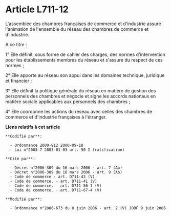 # Article L711-12

L'assemblée des chambres françaises de commerce et d'industrie assure l'animation de l'ensemble du réseau des chambres de
commerce et d'industrie.

A ce titre :

1° Elle définit, sous forme de cahier des charges, des normes d'intervention pour les établissements membres du réseau et
s'assure du respect de ces normes ;

2° Elle apporte au réseau son appui dans les domaines technique, juridique et financier ;

3° Elle définit la politique générale du réseau en matière de gestion des personnels des chambres et négocie et signe les
accords nationaux en matière sociale applicables aux personnels des chambres ;

4° Elle coordonne les actions du réseau avec celles des chambres de commerce et d'industrie françaises à l'étranger.

**Liens relatifs à cet article**

	**Codifié par**:

	  - Ordonnance 2000-912 2000-09-18
	  - Loi n°2003-7 2003-01-03 art. 50 I (ratification)

	**Cité par**:

	  - Décret n°2006-309 du 16 mars 2006 - art. 7 (Ab)
	  - Décret n°2006-309 du 16 mars 2006 - art. 9 (Ab)
	  - Code de commerce - art. D711-43 (V)
	  - Code de commerce. - art. D711-41 (V)
	  - Code de commerce. - art. D711-56-1 (V)
	  - Code de commerce. - art. D711-67-4 (V)

	**Modifié par**:

	  - Ordonnance n°2006-673 du 8 juin 2006 - art. 2 (V) JORF 9 juin 2006
